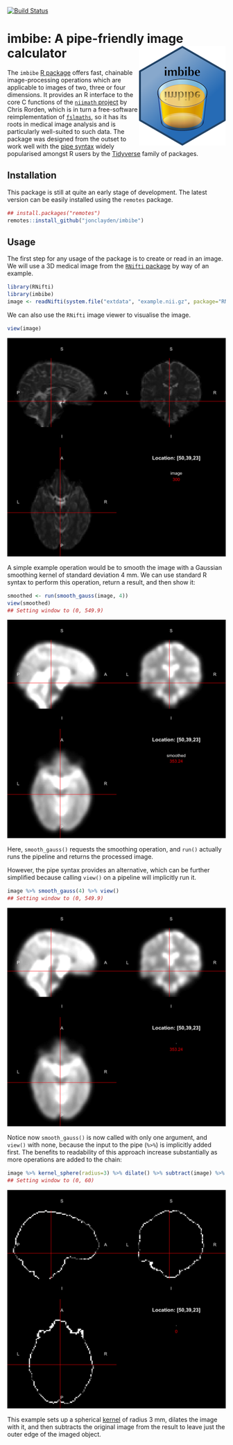 

<!-- badges: start -->
[![Build Status](https://travis-ci.org/jonclayden/imbibe.svg?branch=master)](https://travis-ci.org/jonclayden/imbibe)
<!-- badges: end -->

# imbibe: A pipe-friendly image calculator <img src='tools/figures/logo-small.png' align="right" />

The `imbibe` [R package](https://www.r-project.org) offers fast, chainable image-processing operations which are applicable to images of two, three or four dimensions. It provides an R interface to the core C functions of the [`niimath` project](https://github.com/rordenlab/niimath) by Chris Rorden, which is in turn a free-software reimplementation of [`fslmaths`](https://fsl.fmrib.ox.ac.uk/fsl/fslwiki/Fslutils), so it has its roots in medical image analysis and is particularly well-suited to such data. The package was designed from the outset to work well with the [pipe syntax](https://github.com/tidyverse/magrittr) widely popularised amongst R users by the [Tidyverse](http://tidyverse.org) family of packages.

## Installation

This package is still at quite an early stage of development. The latest version can be easily installed using the `remotes` package.


```r
## install.packages("remotes")
remotes::install_github("jonclayden/imbibe")
```

## Usage

The first step for any usage of the package is to create or read in an image. We will use a 3D medical image from the [`RNifti` package](https://github.com/jonclayden/RNifti) by way of an example.


```r
library(RNifti)
library(imbibe)
image <- readNifti(system.file("extdata", "example.nii.gz", package="RNifti"))
```

We can also use the `RNifti` image viewer to visualise the image.


```r
view(image)
```

![plot of chunk original](tools/figures/original-1.png)

A simple example operation would be to smooth the image with a Gaussian smoothing kernel of standard deviation 4 mm. We can use standard R syntax to perform this operation, return a result, and then show it:


```r
smoothed <- run(smooth_gauss(image, 4))
view(smoothed)
## Setting window to (0, 549.9)
```

![plot of chunk standard](tools/figures/standard-1.png)

Here, `smooth_gauss()` requests the smoothing operation, and `run()` actually runs the pipeline and returns the processed image.

However, the pipe syntax provides an alternative, which can be further simplified because calling `view()` on a pipeline will implicitly run it.


```r
image %>% smooth_gauss(4) %>% view()
## Setting window to (0, 549.9)
```

![plot of chunk pipe](tools/figures/pipe-1.png)

Notice now `smooth_gauss()` is now called with only one argument, and `view()` with none, because the input to the pipe (`%>%`) is implicitly added first. The benefits to readability of this approach increase substantially as more operations are added to the chain:


```r
image %>% kernel_sphere(radius=3) %>% dilate() %>% subtract(image) %>% view()
## Setting window to (0, 60)
```

![plot of chunk dilate](tools/figures/dilate-1.png)

This example sets up a spherical [kernel](https://en.wikipedia.org/wiki/Kernel_(image_processing)) of radius 3 mm, dilates the image with it, and then subtracts the original image from the result to leave just the outer edge of the imaged object.
